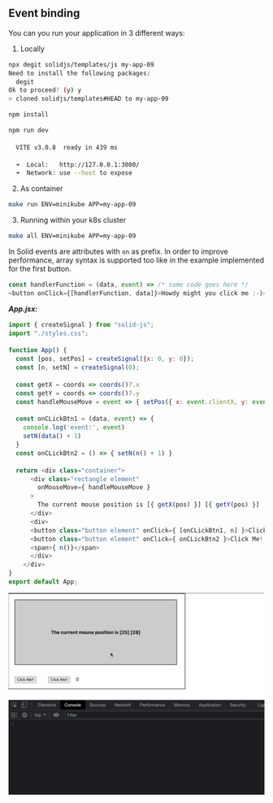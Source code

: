## Event binding

You can you run your application in 3 different ways:
1. Locally 
```bash
npx degit solidjs/templates/js my-app-09
Need to install the following packages:
  degit
Ok to proceed? (y) y
> cloned solidjs/templates#HEAD to my-app-09
```

```bash
npm install
```
```bash
npm run dev

  VITE v3.0.8  ready in 439 ms

  ➜  Local:   http://127.0.0.1:3000/
  ➜  Network: use --host to expose

```
2. As container
```bash
make run ENV=minikube APP=my-app-09
```

3. Running within your k8s cluster
```bash
make all ENV=minikube APP=my-app-09
```

In Solid events are attributes with `on` as prefix. In order to improve performance, array syntax is supported too like in the example implemented for the first button.

```js
const handlerFunction = (data, event) => /* some code goes here */
<button onClick={[handlerFunction, data]}>Howdy might you click me :-)</button>
```

***App.jsx:*** 
```js
import { createSignal } from "solid-js";
import "./styles.css";

function App() {
  const [pos, setPos] = createSignal({x: 0, y: 0});
  const [n, setN] = createSignal(0);

  const getX = coords => coords()?.x
  const getY = coords => coords()?.y
  const handleMouseMove = event => { setPos({ x: event.clientX, y: event.clientY }) }

  const onCLickBtn1 = (data, event) => { 
    console.log('event:', event)
    setN(data() + 1) 
  }
  const onCLickBtn2 = () => { setN(n() + 1) }

  return <div class="container">
      <div class="rectangle element"
        onMouseMove={ handleMouseMove }
      >
        The current mouse position is [{ getX(pos) }] [{ getY(pos) }]
      </div>
      <div>
      <button class="button element" onClick={ [onCLickBtn1, n] }>Click Me!!</button>
      <button class="button element" onClick={ onCLickBtn2 }>Click Me!!</button>
      <span>{ n()}</span>
      </div>
    </div>
}
export default App;
```

![image-001](./images-and-diagrams/image-001.gif) 
